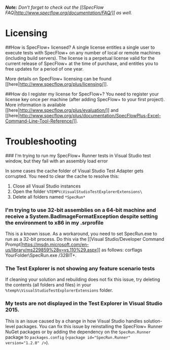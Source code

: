 ***Note:*** *Don't forget to check out the [[SpecFlow FAQ|http://www.specflow.org/documentation/FAQ/]] as well.*

<h1 id="Licensing">Licensing</h1>
##How is SpecFlow+ licensed?
A single license entitles a single user to execute tests with SpecFlow+ on any number of local or remote machines (including build servers). The license is a perpetual license valid for the current release of SpecFlow+ at the time of purchase, and entitles you to free updates for a period of one year. 

More details on SpecFlow+ licensing can be found [[here|http://www.specflow.org/plus/licensing/]].

##How do I register my license for SpecFlow+?
You need to register your license key once per machine (after adding SpecFlow+ to your first project). More information is available [[here|http://www.specflow.org/plus/evaluation/]] and [[here|http://www.specflow.org/plus/documentation/SpecFlowPlus-Excel-Command-Line-Tool-Reference/]].

<h1 id="Licensing">Troubleshooting</h1>
### I'm trying to run my SpecFlow+ Runner tests in Visual Studio test window, but they fail with an assembly load error

In some cases the cache folder of Visual Studio Test Adapter gets corrupted. You need to clear the cache to resolve this:

1. Close all Visual Studio instances
2. Open the folder `%TEMP%\VisualStudioTestExplorerExtensions\`
3. Delete all folders named `*SpecRun*`

### I'm trying to use 32-bit assemblies on a 64-bit machine and receive a System.BadImageFormatException despite setting the environment to x86 in my .srprofile
This is a known issue. As a workaround, you need to set SpecRun.exe to run as a 32-bit process. Do this via the [[Visual Studio/Developer Command Prompt|https://msdn.microsoft.com/en-us/library/ms229859%28v=vs.110%29.aspx]] as follows:
corflags YourFolder\SpecRun.exe /32BIT+.

### The Test Explorer is not showing any feature scenario tests

If cleaning your solution and rebuilding does not fix this issue, try deleting the contents (all folders and files) in your `%temp%\VisualStudioTestExplorerExtensions` folder.

### My tests are not displayed in the Test Explorer in Visual Studio 2015.
This is an issue caused by a change in how Visual Studio handles solution-level packages. You can fix this issue by reinstalling the SpecFlow+ Runner NuGet packages or by adding the dependency on the `SpecRun.Runner` package to `packages.config` (`<package id="SpecRun.Runner" version="1.2.0" />`).

 